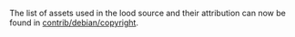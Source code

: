 The list of assets used in the lood source and their attribution can now be found in [contrib/debian/copyright](../contrib/debian/copyright).
